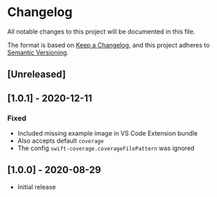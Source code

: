 # Changelog

All notable changes to this project will be documented in this file.

The format is based on [Keep a Changelog](https://keepachangelog.com/en/1.0.0/),
and this project adheres to [Semantic Versioning](https://semver.org/spec/v2.0.0.html).

## [Unreleased]

## [1.0.1] - 2020-12-11

### Fixed

- Included missing example image in VS Code Extension bundle
- Also accepts default `coverage`
- The config `swift-coverage.coverageFilePattern` was ignored

## [1.0.0] - 2020-08-29

- Initial release
